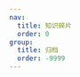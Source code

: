 ```yaml
---
nav:
  title: 知识碎片
  order: 0
group:
  title: 归档
  order: -9999
---
```


<!-- 暂时充当项目演示页面 -->
<code id="file-preview" src="../../projects/file-preview/App.tsx"></code>
<code id="large-file-upload" src="../../projects/large-file-upload/app.tsx"></code>
<code id="directory-to-graph" src="../../projects/directory-to-graph/App.tsx"></code>
<code id="single-file-text-editor" src="../../projects/single-file-text-editor/app.tsx"></code>

